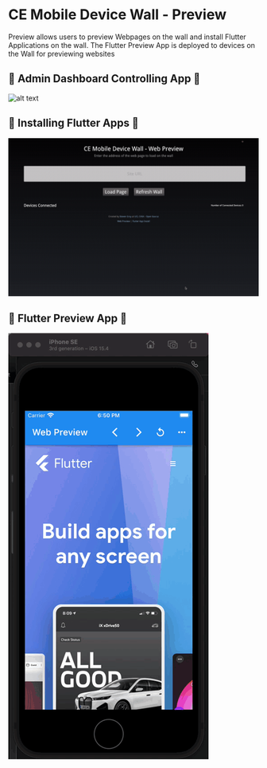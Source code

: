# CE Mobile Device Wall - Preview

Preview allows users to preview Webpages on the wall and install Flutter Applications on the wall. The Flutter Preview App is deployed to devices on the Wall for previewing websites

## 📱 Admin Dashboard Controlling App 📱

![alt text](https://github.com/ucl-casa-ce/mobile-device-wall/blob/main/z-assets/admin_wall_and_app.gif?raw=true)

## 📱 Installing Flutter Apps 📱

![alt text](https://github.com/ucl-casa-ce/mobile-device-wall/blob/main/z-assets/fluter-install.gif?raw=true)

## 📱 Flutter Preview App 📱

![alt text](https://github.com/ucl-casa-ce/mobile-device-wall/blob/main/z-assets/webpreview-flutter-app.gif?raw=true)
